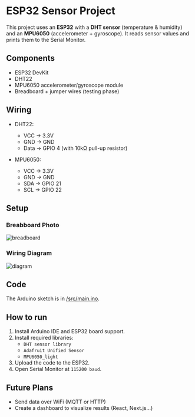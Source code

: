 # ESP32 Sensor Project

This project uses an **ESP32** with a **DHT sensor** (temperature & humidity) and an **MPU6050** (accelerometer + gyroscope).
It reads sensor values and prints them to the Serial Monitor.

## Components
- ESP32 DevKit
- DHT22
- MPU6050 accelerometer/gyroscope module
- Breadboard + jumper wires (testing phase)

## Wiring
- DHT22:
  - VCC -> 3.3V
  - GND -> GND
  - Data -> GPIO 4 (with 10kΩ pull-up resistor)

- MPU6050:
  - VCC -> 3.3V
  - GND -> GND
  - SDA -> GPIO 21
  - SCL -> GPIO 22

## Setup
### Breabboard Photo
![breadboard](docs/.........jpg)

### Wiring Diagram
![diagram](docs/.........jpg)

## Code
The Arduino sketch is in [/src/main.ino](src/main.ino).

## How to run
1. Install Arduino IDE and ESP32 board support.
2. Install required libraries:
    - `DHT sensor library`
    - `Adafruit Unified Sensor`
    - `MPU6050_light`
4. Upload the code to the ESP32.
5. Open Serial Monitor at `115200 baud`.

## Future Plans
- Send data over WiFi (MQTT or HTTP)
- Create a dashboard to visualize results (React, Next.js...)
